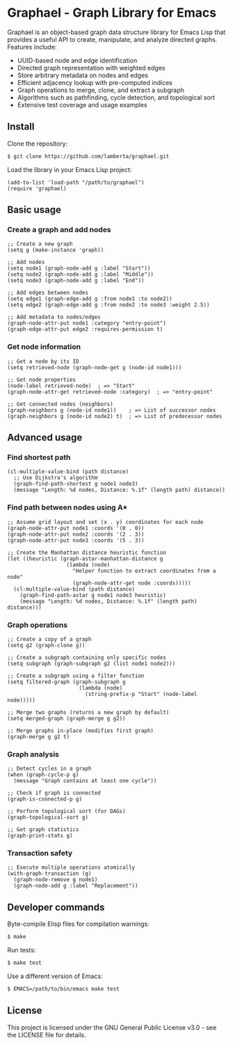 # Graphael - Graph Library for Emacs

Graphael is an object-based graph data structure library for Emacs Lisp
that provides a useful API to create, manipulate, and analyze directed
graphs. Features include:

- UUID-based node and edge identification
- Directed graph representation with weighted edges
- Store arbitrary metadata on nodes and edges
- Efficient adjacency lookup with pre-computed indices
- Graph operations to merge, clone, and extract a subgraph
- Algorithms such as pathfinding, cycle detection, and topological sort
- Extensive test coverage and usage examples

## Install

Clone the repository:

```bash
$ git clone https://github.com/lamberta/graphael.git
```

Load the library in your Emacs Lisp project:

```elisp
(add-to-list 'load-path "/path/to/graphael")
(require 'graphael)
```

## Basic usage

### Create a graph and add nodes

```elisp
;; Create a new graph
(setq g (make-instance 'graph))

;; Add nodes
(setq node1 (graph-node-add g :label "Start"))
(setq node2 (graph-node-add g :label "Middle"))
(setq node3 (graph-node-add g :label "End"))

;; Add edges between nodes
(setq edge1 (graph-edge-add g :from node1 :to node2))
(setq edge2 (graph-edge-add g :from node2 :to node3 :weight 2.5))

;; Add metadata to nodes/edges
(graph-node-attr-put node1 :category "entry-point")
(graph-edge-attr-put edge2 :requires-permission t)
```

### Get node information

```elisp
;; Get a node by its ID
(setq retrieved-node (graph-node-get g (node-id node1)))

;; Get node properties
(node-label retrieved-node)  ; => "Start"
(graph-node-attr-get retrieved-node :category)  ; => "entry-point"

;; Get connected nodes (neighbors)
(graph-neighbors g (node-id node1))    ; => List of successor nodes
(graph-neighbors g (node-id node2) t)  ; => List of predecessor nodes
```

## Advanced usage

### Find shortest path

```elisp
(cl-multiple-value-bind (path distance)
  ;; Use Dijkstra's algorithm
  (graph-find-path-shortest g node1 node3)
  (message "Length: %d nodes, Distance: %.1f" (length path) distance))
```

### Find path between nodes using A*

```elisp
;; Assume grid layout and set (x . y) coordinates for each node
(graph-node-attr-put node1 :coords '(0 . 0))
(graph-node-attr-put node2 :coords '(2 . 3))
(graph-node-attr-put node3 :coords '(5 . 3))

;; Create the Manhattan distance heuristic function
(let ((heuristic (graph-astar-manhattan-distance g
                   (lambda (node)
                     "Helper function to extract coordinates from a node"
                     (graph-node-attr-get node :coords)))))
  (cl-multiple-value-bind (path distance)
    (graph-find-path-astar g node1 node3 heuristic)
    (message "Length: %d nodes, Distance: %.1f" (length path) distance)))
```

### Graph operations

```elisp
;; Create a copy of a graph
(setq g2 (graph-clone g))

;; Create a subgraph containing only specific nodes
(setq subgraph (graph-subgraph g2 (list node1 node2)))

;; Create a subgraph using a filter function
(setq filtered-graph (graph-subgraph g
                       (lambda (node)
                         (string-prefix-p "Start" (node-label node)))))

;; Merge two graphs (returns a new graph by default)
(setq merged-graph (graph-merge g g2))

;; Merge graphs in-place (modifies first graph)
(graph-merge g g2 t)
```

### Graph analysis

```elisp
;; Detect cycles in a graph
(when (graph-cycle-p g)
  (message "Graph contains at least one cycle"))

;; Check if graph is connected
(graph-is-connected-p g)

;; Perform topological sort (for DAGs)
(graph-topological-sort g)

;; Get graph statistics
(graph-print-stats g)
```

### Transaction safety

```elisp
;; Execute multiple operations atomically
(with-graph-transaction (g)
  (graph-node-remove g node1)
  (graph-node-add g :label "Replacement"))
```

## Developer commands

Byte-compile Elisp files for compilation warnings:

```bash
$ make
```

Run tests:

```bash
$ make test
```

Use a different version of Emacs:

```bash
$ EMACS=/path/to/bin/emacs make test
```

## License

This project is licensed under the GNU General Public License v3.0 -
see the LICENSE file for details.
